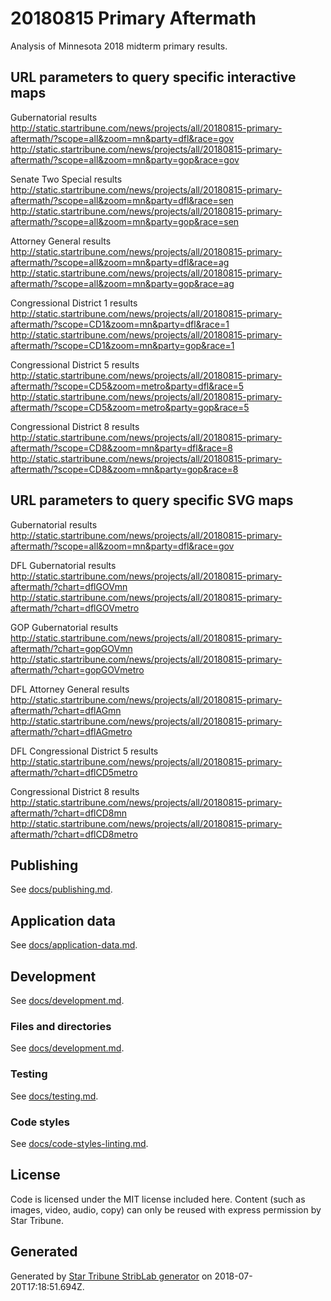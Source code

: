 # 20180815 Primary Aftermath

Analysis of Minnesota 2018 midterm primary results.


## URL parameters to query specific interactive maps

Gubernatorial results
http://static.startribune.com/news/projects/all/20180815-primary-aftermath/?scope=all&zoom=mn&party=dfl&race=gov
http://static.startribune.com/news/projects/all/20180815-primary-aftermath/?scope=all&zoom=mn&party=gop&race=gov

Senate Two Special results
http://static.startribune.com/news/projects/all/20180815-primary-aftermath/?scope=all&zoom=mn&party=dfl&race=sen
http://static.startribune.com/news/projects/all/20180815-primary-aftermath/?scope=all&zoom=mn&party=gop&race=sen

Attorney General results
http://static.startribune.com/news/projects/all/20180815-primary-aftermath/?scope=all&zoom=mn&party=dfl&race=ag
http://static.startribune.com/news/projects/all/20180815-primary-aftermath/?scope=all&zoom=mn&party=gop&race=ag

Congressional District 1 results
http://static.startribune.com/news/projects/all/20180815-primary-aftermath/?scope=CD1&zoom=mn&party=dfl&race=1
http://static.startribune.com/news/projects/all/20180815-primary-aftermath/?scope=CD1&zoom=mn&party=gop&race=1

Congressional District 5 results
http://static.startribune.com/news/projects/all/20180815-primary-aftermath/?scope=CD5&zoom=metro&party=dfl&race=5
http://static.startribune.com/news/projects/all/20180815-primary-aftermath/?scope=CD5&zoom=metro&party=gop&race=5

Congressional District 8 results
http://static.startribune.com/news/projects/all/20180815-primary-aftermath/?scope=CD8&zoom=mn&party=dfl&race=8
http://static.startribune.com/news/projects/all/20180815-primary-aftermath/?scope=CD8&zoom=mn&party=gop&race=8


## URL parameters to query specific SVG maps

Gubernatorial results
http://static.startribune.com/news/projects/all/20180815-primary-aftermath/?scope=all&zoom=mn&party=dfl&race=gov

DFL Gubernatorial results
http://static.startribune.com/news/projects/all/20180815-primary-aftermath/?chart=dflGOVmn
http://static.startribune.com/news/projects/all/20180815-primary-aftermath/?chart=dflGOVmetro

GOP Gubernatorial results
http://static.startribune.com/news/projects/all/20180815-primary-aftermath/?chart=gopGOVmn
http://static.startribune.com/news/projects/all/20180815-primary-aftermath/?chart=gopGOVmetro

DFL Attorney General results
http://static.startribune.com/news/projects/all/20180815-primary-aftermath/?chart=dflAGmn
http://static.startribune.com/news/projects/all/20180815-primary-aftermath/?chart=dflAGmetro

DFL Congressional District 5 results
http://static.startribune.com/news/projects/all/20180815-primary-aftermath/?chart=dflCD5metro

Congressional District 8 results
http://static.startribune.com/news/projects/all/20180815-primary-aftermath/?chart=dflCD8mn
http://static.startribune.com/news/projects/all/20180815-primary-aftermath/?chart=dflCD8metro


## Publishing

See [docs/publishing.md](./docs/publishing.md).

## Application data

See [docs/application-data.md](./docs/application-data.md).

## Development

See [docs/development.md](./docs/development.md).

### Files and directories

See [docs/development.md](./docs/files-directories.md).

### Testing

See [docs/testing.md](./docs/testing.md).

### Code styles

See [docs/code-styles-linting.md](./docs/code-styles-linting.md).

## License

Code is licensed under the MIT license included here. Content (such as images, video, audio, copy) can only be reused with express permission by Star Tribune.

## Generated

Generated by [Star Tribune StribLab generator](https://github.com/striblab/generator-striblab) on 2018-07-20T17:18:51.694Z.
